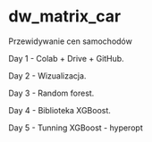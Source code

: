# dw_matrix_car
Przewidywanie cen samochodów

Day 1 - Colab + Drive + GitHub.

Day 2 - Wizualizacja.

Day 3 - Random forest.

Day 4 - Biblioteka XGBoost.

Day 5 - Tunning XGBoost - hyperopt
